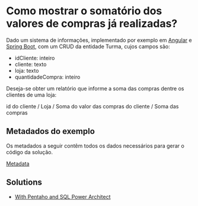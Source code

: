 # Como mostrar o somatório dos valores de compras já realizadas?

Dado um sistema de informações, implementado por exemplo em [Angular](frontend) e [Spring Boot](backend), com um CRUD da entidade Turma, cujos campos são:

- idCliente: inteiro
- cliente: texto
- loja: texto
- quantidadeCompra: inteiro

Deseja-se obter um relatório que informe a soma das compras dentre os clientes de uma loja:

id do cliente / Loja  / Soma do valor das compras do cliente / Soma das compras

## Metadados do exemplo

Os metadados a seguir contêm todos os dados necessários para gerar o código da solução.

[Metadata](metadata.json)


## Solutions 

- [With Pentaho and SQL Power Architect](solutions/PentahoPowerArchitect)
